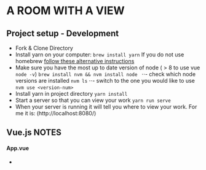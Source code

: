 # A ROOM WITH A VIEW

## Project setup - Development
+ Fork & Clone Directory
+ Install yarn on your computer: ```brew install yarn```
If you do not use homebrew [follow these alternative instructions](https://yarnpkg.com/lang/en/docs/install/#mac-stable)
+ Make sure you have the most up to date version of node ( > 8 to use vue ```node -v```) ```brew install nvm && nvm install node ```
      ⋅⋅- check which node versions are installed ```nvm ls```
      ⋅⋅- switch to the one you would like to use ```nvm use <version-num> ```
+ Install yarn in project directory ```yarn install```
+ Start a server so that you can view your work ```yarn run serve```
+ When your server is running it will tell you where to view your work. For me it is: (http://localhost:8080/)

<!-- ### Compiles and minifies for production ```yarn run build``` -->

## Vue.js NOTES

<!-- What does main.js do?  -->
#### App.vue
+ <template> Holds all the main components of the app - the window and the pool <!-- should the pool actually be inside the window?  -->
+ <script> Imports the components from the file tree then then exports components to the <template>.
+ <style> connects the scss files
